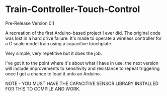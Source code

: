 # Train-Controller-Touch-Control

Pre-Release Version 0.1

A recreation of the first Arduino-based project I ever did. The original code was lost in a hard drive failure. It's made to operate a wireless controller for a G scale model train using a capacitive touchplate.

Very simple, very repetitive but it does the job.

I've got it to the point where it's about what I have in use, the next version will include improvements to sensitivity and resistance to repeat triggering once I get a chance to load it onto an Arduino.

NOTE - YOU MUST HAVE THE CAPACITIVE SENSOR LIBRARY INSTALLED FOR THIS TO COMPILE AND WORK.


